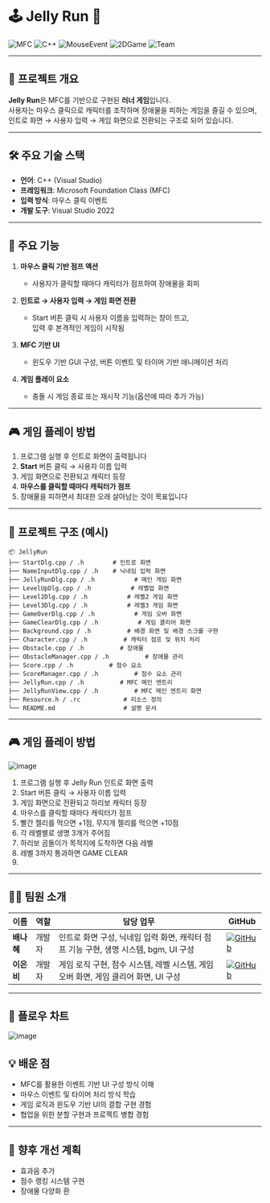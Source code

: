 # 🕹️ Jelly Run 🐻

![MFC](https://img.shields.io/badge/MFC-GameApp-indigo)
![C++](https://img.shields.io/badge/C%2B%2B-GameLogic-blueviolet)
![MouseEvent](https://img.shields.io/badge/Input-Mouse%20Click-yellowgreen)
![2DGame](https://img.shields.io/badge/Game-2D%20Platformer-lightblue)
![Team](https://img.shields.io/badge/Team-2%20People-brightgreen)

---

## 📌 프로젝트 개요  
**Jelly Run**은 MFC를 기반으로 구현된 **러너 게임**입니다.  
사용자는 마우스 클릭으로 캐릭터를 조작하며 장애물을 피하는 게임을 즐길 수 있으며,  
인트로 화면 → 사용자 입력 → 게임 화면으로 전환되는 구조로 되어 있습니다.

---

## 🛠️ 주요 기술 스택
- **언어**: C++ (Visual Studio)
- **프레임워크**: Microsoft Foundation Class (MFC)
- **입력 방식**: 마우스 클릭 이벤트
- **개발 도구**: Visual Studio 2022

---

## 🚀 주요 기능

1. **마우스 클릭 기반 점프 액션**
   - 사용자가 클릭할 때마다 캐릭터가 점프하여 장애물을 회피

2. **인트로 → 사용자 입력 → 게임 화면 전환**
   - Start 버튼 클릭 시 사용자 이름을 입력하는 창이 뜨고,  
     입력 후 본격적인 게임이 시작됨

3. **MFC 기반 UI**
   - 윈도우 기반 GUI 구성, 버튼 이벤트 및 타이머 기반 애니메이션 처리

4. **게임 플레이 요소**
   - 충돌 시 게임 종료 또는 재시작 기능(옵션에 따라 추가 가능)

---

## 🎮 게임 플레이 방법

1. 프로그램 실행 후 인트로 화면이 출력됩니다  
2. **Start** 버튼 클릭 → 사용자 이름 입력  
3. 게임 화면으로 전환되고 캐릭터 등장  
4. **마우스를 클릭할 때마다 캐릭터가 점프**  
5. 장애물을 피하면서 최대한 오래 살아남는 것이 목표입니다

---

## 📁 프로젝트 구조 (예시)

```
📦 JellyRun
├── StartDlg.cpp / .h        # 인트로 화면
├── NameInputDlg.cpp / .h    # 닉네임 입력 화면
├── JellyRunDlg.cpp / .h           # 메인 게임 화면
├── LevelUpDlg.cpp / .h           # 레벨업 화면
├── Level2Dlg.cpp / .h           # 레벨2 게임 화면
├── Level3Dlg.cpp / .h           # 레벨3 게임 화면
├── GameOverDlg.cpp / .h           # 게임 오버 화면
├── GameClearDlg.cpp / .h           # 게임 클리어 화면
├── Background.cpp / .h          # 배경 화면 및 배경 스크롤 구현
├── Character.cpp / .h          # 캐릭터 점프 및 위치 처리
├── Obstacle.cpp / .h          # 장애물
├── ObstacleManager.cpp / .h          # 장애물 관리
├── Score.cpp / .h          # 점수 요소
├── ScoreManager.cpp / .h          # 점수 요소 관리
├── JellyRun.cpp / .h          # MFC 메인 엔트리
├── JellyRunView.cpp / .h          # MFC 메인 엔트리 화면
├── Resource.h / .rc            # 리소스 정의
└── README.md                   # 설명 문서
```

---

## 🎮 게임 플레이 방법
![image](https://github.com/user-attachments/assets/9b7e381b-dc33-47fb-823b-38db02557ca1)

1. 프로그램 실행 후 Jelly Run 인트로 화면 출력  
2. Start 버튼 클릭 → 사용자 이름 입력  
3. 게임 화면으로 전환되고 하리보 캐릭터 등장  
4. 마우스를 클릭할 때마다 캐릭터가 점프
5. 빨간 젤리를 먹으면 +1점, 무지개 젤리를 먹으면 +10점
6. 각 레벨별로 생명 3개가 주어짐
7. 하리보 곰돌이가 목적지에 도착하면 다음 레벨
8. 레벨 3까지 통과하면 GAME CLEAR
9. 

---

## 👩‍💻 팀원 소개

| 이름     | 역할   | 담당 업무                                | GitHub |
|----------|--------|-------------------------------------------|--------|
| **배나혜** | 개발자 | 인트로 화면 구성, 닉네임 입력 화면, 캐릭터 점프 기능 구현, 생명 시스템, bgm, UI 구성     | [![GitHub](https://img.shields.io/badge/GitHub-NAHYE-black?logo=github)](https://github.com/nahyebae)|
| **이은비** | 개발자 | 게임 로직 구현, 점수 시스템, 레벨 시스템, 게임 오버 화면, 게임 클리어 화면, UI 구성        | [![GitHub](https://img.shields.io/badge/GitHub-EUNBEE-black?logo=github)]((https://github.com/eummbee)) |

---

## 📑 플로우 차트
![image](https://github.com/user-attachments/assets/1f9eb873-930f-4819-ade4-458569e0c671)

## 💡 배운 점
- MFC를 활용한 이벤트 기반 UI 구성 방식 이해
- 마우스 이벤트 및 타이머 처리 방식 학습
- 게임 로직과 윈도우 기반 UI의 결합 구현 경험
- 협업을 위한 분할 구현과 프로젝트 병합 경험

---

## 🔮 향후 개선 계획
- 효과음 추가
- 점수 랭킹 시스템 구현
- 장애물 다양화 환
